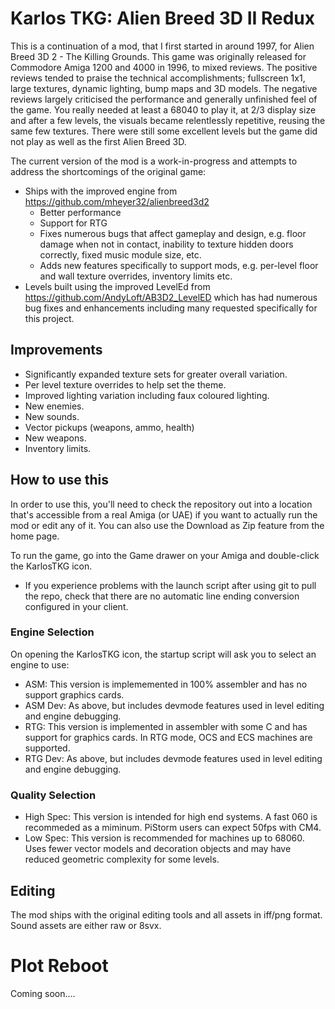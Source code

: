 # Karlos TKG: Alien Breed 3D II Redux

This is a continuation of a mod, that I first started in around 1997, for Alien Breed 3D 2 - The Killing Grounds. This game was originally released for Commodore Amiga 1200 and 4000 in 1996, to mixed reviews. The positive reviews tended to praise the technical accomplishments; fullscreen 1x1, large textures, dynamic lighting, bump maps and 3D models. The negative reviews largely criticised the performance and generally unfinished feel of the game. You really needed at least a 68040 to play it, at 2/3 display size and after a few levels, the visuals became relentlessly repetitive, reusing the same few textures. There were still some excellent levels but the game did not play as well as the first Alien Breed 3D.

The current version of the mod is a work-in-progress and attempts to address the shortcomings of the original game:

- Ships with the improved engine from https://github.com/mheyer32/alienbreed3d2
    - Better performance
    - Support for RTG
    - Fixes numerous bugs that affect gameplay and design, e.g. floor damage when not in contact, inability to texture hidden doors correctly, fixed music module size, etc.
    - Adds new features specifically to support mods, e.g. per-level floor and wall texture overrides, inventory limits etc.
- Levels built using the improved LevelEd from https://github.com/AndyLoft/AB3D2_LevelED which has had numerous bug fixes and enhancements including many requested specifically for this project.

## Improvements
- Significantly expanded texture sets for greater overall variation.
- Per level texture overrides to help set the theme.
- Improved lighting variation including faux coloured lighting.
- New enemies.
- New sounds.
- Vector pickups (weapons, ammo, health)
- New weapons.
- Inventory limits.

## How to use this
In order to use this, you'll need to check the repository out into a location that's accessible from a real Amiga (or UAE) if you want to actually run the mod or edit any of it. You can also use the Download as Zip feature from the home page.

To run the game, go into the Game drawer on your Amiga and double-click the KarlosTKG icon.
- If you experience problems with the launch script after using git to pull the repo, check that there are no automatic line ending conversion configured in your client.

### Engine Selection
On opening the KarlosTKG icon, the startup script will ask you to select an engine to use:

- ASM: This version is implememented in 100% assembler and has no support graphics cards. 
- ASM Dev: As above, but includes devmode features used in level editing and engine debugging.
- RTG: This version is implemented in assembler with some C and has support for graphics cards. In RTG mode, OCS and ECS machines are supported.
- RTG Dev: As above, but includes devmode features used in level editing and engine debugging.

### Quality Selection

- High Spec: This version is intended for high end systems. A fast 060 is recommeded as a miminum. PiStorm users can expect 50fps with CM4.
- Low Spec: This version is recommended for machines up to 68060. Uses fewer vector models and decoration objects and may have reduced geometric complexity for some levels.

## Editing
The mod ships with the original editing tools and all assets in iff/png format. Sound assets are either raw or 8svx.

# Plot Reboot
Coming soon....

